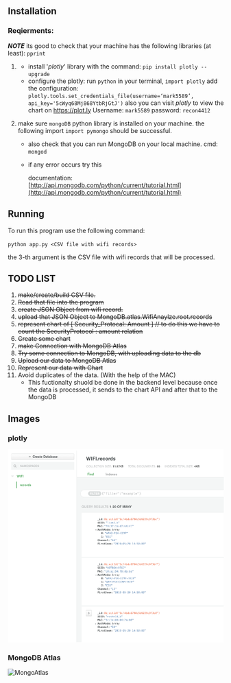 

## Installation

### Reqierments:
***NOTE*** its good to check that your machine has the following libraries (at least):  `pprint`

1.  * install '*plotly*' library with the command:
        `pip install plotly --upgrade`
    * configure the plotly: run `python` in your terminal, `import plotly`
        add the configuration: 
        `plotly.tools.set_credentials_file(username=‘mark5589’, api_key='5cWyq68Mj868YtbRjGtJ')`
        also you can visit *plotly* to view the chart on https://plot.ly 
        Username: `mark5589`
        password: `recon4412`

2. make sure `mongoDB` python library is installed on your machine. the following import  `import pymongo` should be successful.

   * also check that you can run MongoDB on your local machine.	 cmd: `mongod`

   * if  any error occurs try this 

     documentation: [http://api.mongodb.com/python/current/tutorial.html](http://api.mongodb.com/python/current/tutorial.html)



## Running

To run this program use the following command:

`python app.py <CSV file with wifi records> `

the 3-th argument is the CSV file with wifi records that will be processed.





## TODO LIST

1. ~~make/create/build CSV file.~~
2. ~~Read that file into the program~~
3. ~~create JSON Object from wifi record.~~
4. ~~upload that JSON Object to MongoDB.atlas.WifiAnaylze.root.records~~
5. ~~represent chart of [ Security_Protocal: Amount ] // to do this we have to count the SecurityProtocol : amount relation~~
6. ~~Create some chart~~
7. ~~make Connection with MongoDB Atlas~~
8. ~~Try some connection to MongoDB, with uploading data to the db~~
9. ~~Upload our data to MongoDB Atlas~~
10. ~~Represent our data with Chart~~
11. Avoid duplicates of the data. (With the help of the MAC)
    * This fuctionalty shuold be done in the backend level because once the data is processed, it sends to the chart API and after that to the MongoDB



## Images

### plotly

![alt text](https://github.com/Mark5589/WifiAnalyze/blob/master/image/MongoAtlas.png)

### MongoDB Atlas



![MongoAtlas](/Users/recon/workspace/3-python/1-wifiAnalyz/image/MongoAtlas.png)
